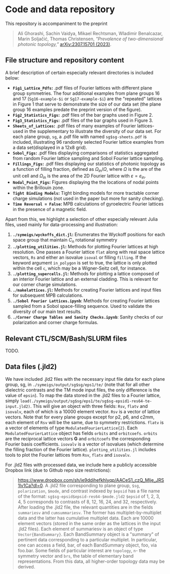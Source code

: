 # Code and data repository

This repository is accompaniment to the preprint
> Ali Ghorashi, Sachin Vaidya, Mikael Rechtsman, Wladimir Benalcazar, Marin Soljačić, Thomas Christensen, *"Prevalence of two-dimensional photonic topology,"* [arXiv:2307.15701 (2023)](https://arxiv.org/abs/2307.15701).

## File structure and repository content

A brief description of certain especially relevant directories is included below:
- **`Fig1_Lattice_Pdfs`:** .pdf files of Fourier lattices with different plane group symmetries.
The four additional examples from plane groups 16 and 17 (`Sg16-example-$i` or `Sg17-example-$i`) are the "repeated" lattices in Figure 1 that serve to demonstrate the size of our data set (the plane group 16 examples predate the preprint version of the figure).
- **`Fig2_Statistics_Figs`:** .pdf files of the bar graphs used in Figure 2.
- **`Fig3_Statistics_Figs`:** .pdf files of the bar graphs used in Figure 3.
- **`Sheets_of_Lattices`:** .pdf files of many examples of Fourier lattices- used in the supplementary to illustrate the diversity of our data set.
For each plane group, `sg`, a .pdf file with named `sg$sg-sheets.pdf` is included, illustrating 96 randomly selected Fourier lattice examples from a data set(displayed in a 12x8 grid).
- **`Sobol_Figs`:** .pdf files displaying comparisons of statistics aggregated from random Fourier lattice sampling and Sobol Fourier lattice sampling.
- **`Fillings_Figs`:** .pdf files displaying our statistics of photonic topology as a function of filling fraction, defined as $\Omega_{\text{in}}/\Omega$, where $\Omega$ is the are of the unit cell and $\Omega_{\text{in}}$ is the area of the 2D Fourier lattice with $\varepsilon = \varepsilon_{\text{in}}$.
- **`Nodal_Point_Figs`:** Figures displaying the the locations of nodal points within the Brillouin zone. 
- **`Tight Binding Models`:** Tight binding models for more tractable corner charge simulations (not used in the paper but more for sanity checking).
- **`Time Reversal = False`:** MPB calculations of gyroelectric Fourier lattices in the presence of a magnetic field.

Apart from this, we highlight a selection of other especially relevant Julia files, used mainly for data-processing and illustration:
1. **`./symeigs/wyckoffs_dict.jl`:** Enumerates the Wyckoff positions for each space group that maintain $C_n$ rotational symmetry
2. **`./plotting_utilities.jl`:** Methods for plotting Fourier lattices at high resolution. One passes a Fourier lattice `flat` along with
   real space lattice vectors, `Rs` and either an isovalue `isoval` or filling `filling`. If the keyword argument `in_polygon` is set to
   true, the lattice is only plotted within the cell `c`, which may be a Wigner-Seitz cell, for instance.
3. **`./plotting_supercells.jl`:** Methods for plotting a lattice composed of an interior Fourier lattice and an external cladding. This is relevant for
   our corner charge simulations.
4. **`./makelattices.jl`:** Methods for creating Fourier lattices and input files for subsequent MPB calculations.
5. **`./Sobol Fourier Lattices.ipynb`**: Methods for creating Fourier lattices sampled from a Sobol space-filling sequence. Used to validate the diversity of
   our main text results.
6. **`./Corner Charge Tables and Sanity Checks.ipynb`**: Sanity checks of our polarization and corner charge formulas. 


## Relevant CTL/SCM/Bash/SLURM files
TODO.

## Data files (.jld2)
We have included .jld2 files with the necessary input file data for each plane group, sg, in `./symeigs/output/sg$sg/eps1/te/`
(note that for all other dielectric contrasts and the TM mode input files, the only difference is the value of `epsin`). 
To map the data stored in the .jld2 files to a Fourier lattice, simply `load(./symeigs/output/sg$sg/eps1/te/sg$sg-epsid1-res64-te-input.jld2)`. 
This will give an object with three fields: `Rsv`, `flatv` and `isovalv`, each of which is a 10000 element vector. `Rsv` is a vector of 
lattice vectors. Note that for every plane groups except for p2, p6, and c2mm, each element of `Rsv` will be the same, due to symmetry restrictions.
`flatv` is a vector of elements of type `ModulatedFourierLattice{2}`. Each `ModulatedFourierLattice` object has fields `orbits` and `orbitcoefs`. `orbits` are the 
reciprocal lattice vectors **G** and `orbitcoefs` the corresponding Fourier basis coefficients. `isovalv` is a vector of isovalues (which determine the
filling fraction of the Fourier lattice). 
`plotting_utilities.jl` includes tools to plot the Fourier lattices from `Rsv`, `flatv` and `isovalv`.

For .jld2 files with processed data, we include here a publicly accessible Dropbox link (due to Github repo size restrictions): 
> https://www.dropbox.com/sh/ie9ddihefkhlyqp/AACeS1_czQ_Mlje_JRS1lv1Ca?dl=0.
A .jld2 file corresponding to plane group, `$sg`, `polarization`, `$mode`, and contrast indexed by `$epsid` has a file name of the format: `sg$sg-epsid$epsid-res64-$mode.jld2` `$epsid` of 1, 2, 3, 4, 5 corresponds to contrasts of 8, 12, 16, 24, and 32, respectively. After loading the .jld2 file, the relevant quantities are in the fields `summariesv` and `cumsummariesv`.
The former has multiplet-by-multiplet data and the latter has cumulative multiplet data. Each are 10000 element vectors (stored in the same order as the lattices in the input .jld2 files). Each element of summariesv is an object of type `Vector{BandSummary}`. Each BandSummary object is a "summary" of pertinent data corresponding to a particular multiplet. In particular, one can access a field, bar, of each BandSummary object, foo, via foo.bar. Some fields of particular interest are `topology`, `n`- the symmetry vector and `brs`, the table of elementary band representations. From this data, all higher-order topology data may be derived. 







